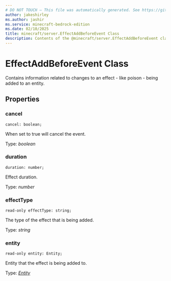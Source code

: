 ```yaml
---
# DO NOT TOUCH — This file was automatically generated. See https://github.com/mojang/minecraftapidocsgenerator to modify descriptions, examples, etc.
author: jakeshirley
ms.author: jashir
ms.service: minecraft-bedrock-edition
ms.date: 02/10/2025
title: minecraft/server.EffectAddBeforeEvent Class
description: Contents of the @minecraft/server.EffectAddBeforeEvent class.
---
```

# EffectAddBeforeEvent Class

Contains information related to changes to an effect - like poison - being added to an entity.

## Properties

### **cancel**
`cancel: boolean;`

When set to true will cancel the event.

Type: *boolean*

### **duration**
`duration: number;`

Effect duration.

Type: *number*

### **effectType**
`read-only effectType: string;`

The type of the effect that is being added.

Type: *string*

### **entity**
`read-only entity: Entity;`

Entity that the effect is being added to.

Type: [*Entity*](Entity.md)
